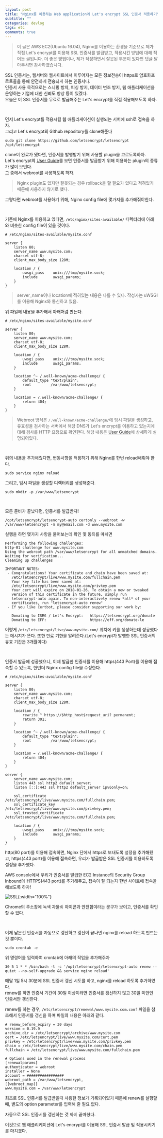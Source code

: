 ```yaml
---
layout: post
title: "Nginx를 이용하는 Web application에 Let's encrypt SSL 인증서 적용하기"
subtitle: ""
categories: devlog
tags: etc
comments: true
---
```


> 이 글은 AWS EC2(Ubuntu 16.04), Nginx를 이용하는 환경을 기준으로 제가 직접 Let's encrypt를 이용해 SSL 인증서를 발급받고, 적용시킨 방법에 대해 적어둔 글입니다.
> 더 좋은 방법이나, 제가 작성하면서 잘못된 부분이 있다면 댓글 달아주시면 감사하겠습니다.

SSL 인증서는, 웹서버와 웹사이트에서 이루어지는 모든 정보전송이 https로 암호화프로토콜을 통해 안전하게 전송되게 하는 인증서다.  
인증서 사용 목적으로는 스니핑 방지, 피싱 방지, 데이터 변조 방지, 웹 애플리케이션을 운영하는 기업에 대한 신뢰도 향상 등이 있겠다.  
오늘은 이 SSL 인증서를 무료로 발급해주는 Let's encrypt를 직접 적용해보도록 하자.  

<br>

먼저 Let's encrypt를 적용시킬 웹 애플리케이션이 실행되는 서버에 ssh로 접속을 하자.  
그리고 Let's encrypt의 Github repository를 clone해준다

```
sudo git clone https://github.com/letsencrypt/letsencrypt /opt/letsencrypt
```

clone이 완료가 됐다면, 인증서를 발행받기 위해 사용할 plugin을 고르도록하자.  
Let's encrypt의 [User Guide](http://letsencrypt.readthedocs.io/en/latest/using.html)를 보면 인증서를 발급받기 위해 이용하는 plugin의 종류가 많이 보인다.  
그 중에서 webroot를 사용하도록 하자.
> Nginx plugin도 있지만 잘못되는 경우 rollback을 할 필요가 있다고 적혀있기 때문에 사용하지 않기로 했다.

그렇다면 webroot를 사용하기 위해, Nginx config file에 몇가지를 추가해줘야한다.

<br>

기존에 Nginx를 이용하고 있다면, `/etc/nginx/sites-available/` 디렉터리에 아래와 비슷한 config file이 있을 것이다.

```
# /etc/nginx/sites-available/mysite.conf

server {
    listen 80;
    server_name www.mysite.com;
    charset utf-8;
    client_max_body_size 128M;

    location / {
        uwsgi_pass    unix:///tmp/mysite.sock;
        include       uwsgi_params;
    }
}
```
> server_name이나 location에 적혀있는 내용은 다를 수 있다. 작성자는 uWSGI를 이용해 Nginx와 통신하고 있음.

위 파일에 내용을 추가해서 아래처럼 만든다.

```
# /etc/nginx/sites-available/mysite.conf

server {
    listen 80;
    server_name www.mysite.com;
    charset utf-8;
    client_max_body_size 128M;

    location / {
        uwsgi_pass    unix:///tmp/mysite.sock;
        include       uwsgi_params;
    }

    location ^~ /.well-known/acme-challenge/ {
        default_type "text/plain";
        root         /var/www/letsencrypt;
    }

    location = /.well-known/acme-challenge/ {
        return 404;
    }
}
```

> Webroot 방식은 `/.well-known/acme-challenge/`에 임시 파일을 생성하고, 유효성을 검사하는 서버에서 해당 DNS가 Let's encrypt를 이용하고 있는지에 대해 검사를 HTTP 요청으로 확인한다. 해당 내용은 [User Guide](http://letsencrypt.readthedocs.io/en/latest/using.html#webroot)에 상세하게 설명되어있다.

<br>

위의 내용을 추가해줬다면, 변동사항을 적용하기 위해 Nginx를 한번 reload해줘야 한다.
```
sudo service nginx reload
```

그리고, 임시 파일을 생성할 디렉터리를 생성해준다.
```
sudo mkdir -p /var/www/letsencrypt
```

<br>

모든 준비가 끝났다면, 인증서를 발급받자!

```
/opt/letsencrypt/letsencrypt-auto certonly --webroot -w /var/www/letsencrypt -m my@email.com -d www.mysite.com
```

실행을 하면 몇가지 사항을 물어보는데 확인 및 동의를 마치면

```
Performing the following challenges:
http-01 challenge for www.mysite.com
Using the webroot path /var/www/letsencrypt for all unmatched domains.
Waiting for verification...
Cleaning up challenges

IMPORTANT NOTES:
 - Congratulations! Your certificate and chain have been saved at:
   /etc/letsencrypt/live/www.mysite.com/fullchain.pem
   Your key file has been saved at:
   /etc/letsencrypt/live/www.mysite.com/privkey.pem
   Your cert will expire on 2018-01-26. To obtain a new or tweaked
   version of this certificate in the future, simply run
   letsencrypt-auto again. To non-interactively renew *all* of your
   certificates, run "letsencrypt-auto renew"
 - If you like Certbot, please consider supporting our work by:

   Donating to ISRG / Let's Encrypt:   https://letsencrypt.org/donate
   Donating to EFF:                    https://eff.org/donate-le
```


이렇게 `/etc/letsencrypt/live/www.mysite.com/` 위치에 키를 생성하는데 성공했다는 메시지가 뜬다. 또한 만료 기한을 알려준다.(Let's encrypt가 발행한 SSL 인증서의 유효 기간은 3개월이다)

<br>

인증서 발급에 성공했으니, 이제 발급한 인증서를 이용해 https(443 Port)를 이용해 접속할 수 있도록, 한번더 Nginx config file을 수정한다.

```
# /etc/nginx/sites-available/mysite.conf

server {
    listen 80;
    server_name www.mysite.com;
    charset utf-8;
    client_max_body_size 128M;

    location / {
        rewrite ^ https://$http_host$request_uri? permanent;
        return 301;
    }

    location ^~ /.well-known/acme-challenge/ {
        default_type "text/plain";
        root         /var/www/letsencrypt;
    }

    location = /.well-known/acme-challenge/ {
        return 404;
    }
}

server {
	server_name www.mysite.com;
	listen 443 ssl http2 default_server;
	listen [::]:443 ssl http2 default_server ipv6only=on;

	ssl_certificate /etc/letsencrypt/live/www.mysite.com/fullchain.pem;
	ssl_certificate_key /etc/letsencrypt/live/www.mysite.com/privkey.pem;
	ssl_trusted_certificate /etc/letsencrypt/live/www.mysite.com/fullchain.pem;

    location / {
        uwsgi_pass    unix:///tmp/mysite.sock;
        include       uwsgi_params;
    }
}
```

http(80 port)를 이용해 접속하면, Nginx 단에서 https로 보내도록 설정을 추가해줬고, https(443 port)를 이용해 접속하면, 우리가 발급받은 SSL 인증서를 이용하도록 설정을 추가했다.

AWS console에서 우리가 인증서를 발급한 EC2 Instance의 Security Group Inbound에 HTTPS(443 port)를 추가해주고, 접속이 잘 되는지 한번 사이트에 접속을 해보도록 하자!

![SSL](../assets/img/post/devlog/ssl/SSL.png){:width="100%"}

Chrome의 주소창에 녹색 자물쇠 아이콘과 안전함이라는 문구가 보이고, 인증서를 확인 할 수 있다.

<br>

이제 남은건 인증서를 자동으로 갱신하고 갱신이 끝나면 nginx를 reload 하도록 만드는 것 뿐이다.

```
sudo crontab -e
```
위 명령어를 입력하여 crontab에 아래의 작업을 추가해주자

```
30 5 1 * * /bin/bash -l -c '/opt/letsencrypt/letsencrypt-auto renew --quiet --no-self-upgrade && service nginx reload'
```

매달 1일 5시 30분에 SSL 인증서 갱신 시도를 하고, nginx를 reload 하도록 추가하였다.  
renew를 하면 인증서 기간이 30일 이상이라면 인증서를 갱신하지 않고 30일 미만인 인증서만 갱신한다.  

renew를 하는 경우, `/etc/letsencrypt/renewal/www.mysite.com.conf` 파일을 참조해서 인증서를 갱신을 하며 파일의 내용은 아래와 같다.

```
# renew_before_expiry = 30 days
version = 0.19.0
archive_dir = /etc/letsencrypt/archive/www.mysite.com
cert = /etc/letsencrypt/live/www.mysite.com/cert.pem
privkey = /etc/letsencrypt/live/www.mysite.com/privkey.pem
chain = /etc/letsencrypt/live/www.mysite.com/chain.pem
fullchain = /etc/letsencrypt/live/www.mysite.com/fullchain.pem

# Options used in the renewal process
[renewalparams]
authenticator = webroot
installer = None
account = #################
webroot_path = /var/www/letsencrypt,
[[webroot_map]]
www.mysite.com = /var/www/letsencrypt
```

최초로 SSL 인증서를 발급받을때 사용한 정보가 기록되어있기 때문에 renew를 실행할 때, 별도의 option parameter를 입력해 줄 필요 없다.

자동으로 SSL 인증서를 갱신하는 것 까지 끝마쳤다.

이것으로 웹 애플리케이션에 Let's encrypt를 이용해 SSL 인증서 발급 및 적용시키기를 마치겠다.

